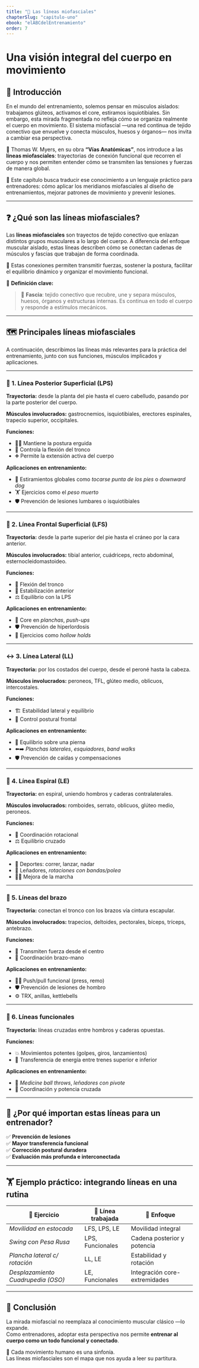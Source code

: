 ```yaml
---
title: "🧶 Las líneas miofasciales"
chapterSlug: "capitulo-uno"
ebook: "elABCdelEntrenamiento"
order: 7
---
```

# Una visión integral del cuerpo en movimiento

## 🧠 Introducción

En el mundo del entrenamiento, solemos pensar en músculos aislados: trabajamos glúteos, activamos el core, estiramos isquiotibiales. Sin embargo, esta mirada fragmentada no refleja cómo se organiza realmente el cuerpo en movimiento. El sistema miofascial —una red continua de tejido conectivo que envuelve y conecta músculos, huesos y órganos— nos invita a cambiar esa perspectiva.

📘 Thomas W. Myers, en su obra **“Vías Anatómicas”**, nos introduce a las **líneas miofasciales**: trayectorias de conexión funcional que recorren el cuerpo y nos permiten entender cómo se transmiten las tensiones y fuerzas de manera global.

🎯 Este capítulo busca traducir ese conocimiento a un lenguaje práctico para entrenadores: cómo aplicar los meridianos miofasciales al diseño de entrenamientos, mejorar patrones de movimiento y prevenir lesiones.

---

## ❓ ¿Qué son las líneas miofasciales?

Las **líneas miofasciales** son trayectos de tejido conectivo que enlazan distintos grupos musculares a lo largo del cuerpo. A diferencia del enfoque muscular aislado, estas líneas describen cómo se conectan cadenas de músculos y fascias que trabajan de forma coordinada.

🔗 Estas conexiones permiten transmitir fuerzas, sostener la postura, facilitar el equilibrio dinámico y organizar el movimiento funcional.

📌 **Definición clave:**

> 🧬 **Fascia**: tejido conectivo que recubre, une y separa músculos, huesos, órganos y estructuras internas. Es continua en todo el cuerpo y responde a estímulos mecánicos.

---

## 🗺️ Principales líneas miofasciales

A continuación, describimos las líneas más relevantes para la práctica del entrenamiento, junto con sus funciones, músculos implicados y aplicaciones.

---

### 🦶 1. Línea Posterior Superficial (LPS)

**Trayectoria:** desde la planta del pie hasta el cuero cabelludo, pasando por la parte posterior del cuerpo.

**Músculos involucrados:** gastrocnemios, isquiotibiales, erectores espinales, trapecio superior, occipitales.

**Funciones:**

- 🧍‍♂️ Mantiene la postura erguida  
- 🔁 Controla la flexión del tronco  
- ➕ Permite la extensión activa del cuerpo

**Aplicaciones en entrenamiento:**

- 🧘 Estiramientos globales como *tocarse punta de los pies* o *downward dog*  
- 🏋️ Ejercicios como el *peso muerto*  
- 🛡️ Prevención de lesiones lumbares o isquiotibiales

---

### 🧍 2. Línea Frontal Superficial (LFS)

**Trayectoria:** desde la parte superior del pie hasta el cráneo por la cara anterior.

**Músculos involucrados:** tibial anterior, cuádriceps, recto abdominal, esternocleidomastoideo.

**Funciones:**

- 🔄 Flexión del tronco  
- 🧱 Estabilización anterior  
- ⚖️ Equilibrio con la LPS

**Aplicaciones en entrenamiento:**

- 💪 Core en *planchas*, *push-ups*  
- 🛡️ Prevención de hiperlordosis  
- 🔄 Ejercicios como *hollow holds*

---

### ↔️ 3. Línea Lateral (LL)

**Trayectoria:** por los costados del cuerpo, desde el peroné hasta la cabeza.

**Músculos involucrados:** peroneos, TFL, glúteo medio, oblicuos, intercostales.

**Funciones:**

- 🏗️ Estabilidad lateral y equilibrio  
- 📏 Control postural frontal

**Aplicaciones en entrenamiento:**

- 🦵 Equilibrio sobre una pierna  
- ⬅️➡️ *Planchas laterales*, *esquiadores*, *band walks*  
- 🛡️ Prevención de caídas y compensaciones

---

### 🔁 4. Línea Espiral (LE)

**Trayectoria:** en espiral, uniendo hombros y caderas contralaterales.

**Músculos involucrados:** romboides, serrato, oblicuos, glúteo medio, peroneos.

**Funciones:**

- 🔄 Coordinación rotacional  
- ⚖️ Equilibrio cruzado

**Aplicaciones en entrenamiento:**

- 🏃 Deportes: correr, lanzar, nadar  
- 🔄 Leñadores, *rotaciones con bandas/polea*  
- 🚶‍♂️ Mejora de la marcha

---

### 💪 5. Líneas del brazo

**Trayectoria:** conectan el tronco con los brazos vía cintura escapular.

**Músculos involucrados:** trapecios, deltoides, pectorales, bíceps, tríceps, antebrazo.

**Funciones:**

- 🔗 Transmiten fuerza desde el centro  
- 🤲 Coordinación brazo-mano

**Aplicaciones en entrenamiento:**

- 🏋️‍♀️ Push/pull funcional (press, remo)  
- 🛡️ Prevención de lesiones de hombro  
- ⚙️ TRX, anillas, kettlebells

---

### 🔗 6. Líneas funcionales

**Trayectoria:** líneas cruzadas entre hombros y caderas opuestas.

**Funciones:**

- 💥 Movimientos potentes (golpes, giros, lanzamientos)  
- 🔁 Transferencia de energía entre trenes superior e inferior

**Aplicaciones en entrenamiento:**

- 🥎 *Medicine ball throws*, *leñadores con pivote*  
- 🧠 Coordinación y potencia cruzada

---

## 🎯 ¿Por qué importan estas líneas para un entrenador?

✅ **Prevención de lesiones**  
✅ **Mayor transferencia funcional**  
✅ **Corrección postural duradera**  
✅ **Evaluación más profunda e interconectada**

---

## 🏋️ Ejemplo práctico: integrando líneas en una rutina

| 🏃 Ejercicio | 🧶 Línea trabajada | 🎯 Enfoque |
|--------------|-------------------|-------------|
| *Movilidad en estocada* | LFS, LPS, LE | Movilidad integral |
| *Swing con Pesa Rusa* | LPS, Funcionales | Cadena posterior y potencia |
| *Plancha lateral c/ rotación* | LL, LE | Estabilidad y rotación |
| *Desplazamiento Cuadrupedia (OSO)* | LE, Funcionales | Integración core-extremidades |

---

## 🧩 Conclusión

La mirada miofascial no reemplaza al conocimiento muscular clásico —lo expande.  
Como entrenadores, adoptar esta perspectiva nos permite **entrenar al cuerpo como un todo funcional y conectado**.

🎼 Cada movimiento humano es una sinfonía.  
Las líneas miofasciales son el mapa que nos ayuda a leer su partitura.
